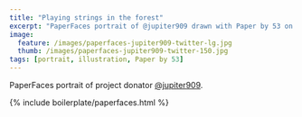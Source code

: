 ```yaml
---
title: "Playing strings in the forest"
excerpt: "PaperFaces portrait of @jupiter909 drawn with Paper by 53 on an iPad."
image: 
  feature: /images/paperfaces-jupiter909-twitter-lg.jpg
  thumb: /images/paperfaces-jupiter909-twitter-150.jpg
tags: [portrait, illustration, Paper by 53]
---
```


PaperFaces portrait of project donator [@jupiter909](http://twitter.com/jupiter909).

{% include boilerplate/paperfaces.html %}
